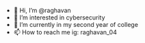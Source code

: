 - 👋 Hi, I’m @raghavan
- 👀 I’m interested in cybersecurity 
- 🌱 I’m currently in my second year of college
- 📫 How to reach me ig: raghavan_04 
